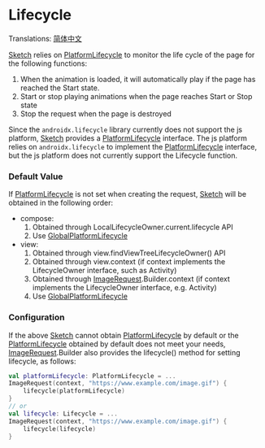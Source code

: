 # Lifecycle

Translations: [简体中文](lifecycle_zh.md)

[Sketch] relies on [PlatformLifecycle] to monitor the life cycle of the page for the following
functions:

1. When the animation is loaded, it will automatically play if the page has reached the Start state.
2. Start or stop playing animations when the page reaches Start or Stop state
3. Stop the request when the page is destroyed

Since the `androidx.lifecycle` library currently does not support the js platform, [Sketch] provides
a [PlatformLifecycle] interface. The js platform relies on `androidx.lifecycle` to implement
the [PlatformLifecycle] interface, but the js platform does not currently support the Lifecycle
function.

### Default Value

If [PlatformLifecycle] is not set when creating the request, [Sketch] will be obtained in the
following order:

* compose:
    1. Obtained through LocalLifecycleOwner.current.lifecycle API
    2. Use [GlobalPlatformLifecycle]
* view:
    1. Obtained through view.findViewTreeLifecycleOwner() API
    2. Obtained through view.context (if context implements the LifecycleOwner interface, such as
       Activity)
    3. Obtained through [ImageRequest].Builder.context (if context implements the LifecycleOwner
       interface, e.g.
       Activity)
    4. Use [GlobalPlatformLifecycle]

### Configuration

If the above [Sketch] cannot obtain [PlatformLifecycle] by default or the [PlatformLifecycle]
obtained by default does not meet your needs, [ImageRequest].Builder also provides the lifecycle()
method for setting lifecycle, as follows:

```kotlin
val platformLifecycle: PlatformLifecycle = ...
ImageRequest(context, "https://www.example.com/image.gif") {
    lifecycle(platformLifecycle)
}
// or
val lifecycle: Lifecycle = ...
ImageRequest(context, "https://www.example.com/image.gif") {
    lifecycle(lifecycle)
}
```

[Sketch]: ../../sketch-core/src/commonMain/kotlin/com/github/panpf/sketch/Sketch.kt

[ImageRequest]: ../../sketch-core/src/commonMain/kotlin/com/github/panpf/sketch/request/ImageRequest.kt

[PlatformLifecycle]: ../../sketch-core/src/commonMain/kotlin/com/github/panpf/sketch/lifecycle/PlatformLifecycle.kt

[GlobalPlatformLifecycle]: ../../sketch-core/src/commonMain/kotlin/com/github/panpf/sketch/lifecycle/GlobalPlatformLifecycle.kt